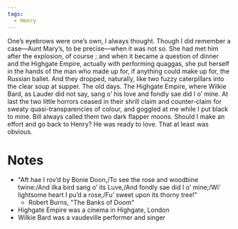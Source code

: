 ```yaml
---
tags:
  - Henry
---
```

One’s eyebrows were one’s own, I always thought. Though I did remember a case—Aunt Mary’s, to be precise—when it was not so. She had met him after the explosion, of course ; and when it became a question of dinner and the Highgate Empire, actually with performing quaggas, she put herself in the hands of the man who made up for, if anything could make up for, the Russian ballet. And they dropped, naturally, like two fuzzy caterpillars into the clear soup at supper. The old days. The Highgate Empire, where Wilkie Bard, as Lauder did not say, sang o’ his love and fondly sae did I o’ mine. At last the two little horrors ceased in their shrill claim and counter-claim for sweaty quasi-transparencies of colour, and goggled at me while I put black to mine. Bill always called them two dark flapper moons. Should I make an effort and go back to Henry? He was ready to love. That at least was obvious.

# Notes
- "Aft hae I rov’d by Bonie Doon,/To see the rose and woodbine twine:/And ilka bird sang o’ its Luve,/And fondly sae did I o’ mine;/Wi’ lightsome heart I pu’d a rose,/Fu’ sweet upon its thorny tree!"
	- Robert Burns, "The Banks of Doom"
- Highgate Empire was a cinema in Highgate, London
- Wilkie Bard was a vaudeville performer and singer